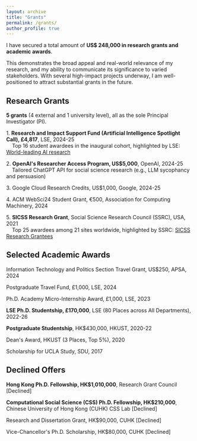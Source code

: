 ```yaml
---
layout: archive
title: "Grants"
permalink: /grants/
author_profile: true
---
```


I have secured a total amount of **US$ 248,000 in research grants and academic awards**. 

This demonstrates the broad appeal and real-world relevance of my research, and my ability to communicate its significance to varied stakeholders. With several high-impact projects underway, I am well-positioned to attract substantial grants in the future.

## Research Grants
**5 grants** (4 external and 1 university level), all as the sole Principal Investigator (PI).

1\. **Research and Impact Support Fund (Artificial Intelligence Spotlight Call), £4,817**, LSE, 2024-25  
&nbsp;&nbsp;&nbsp;&nbsp;Top 16 student awardees in the inaugural cohort, highlighted by LSE: [World-leading AI research](https://www.lse.ac.uk/DSI/AI/risf-projects)

2\. **OpenAI's Researcher Access Program, US$5,000**, OpenAI, 2024-25  
&nbsp;&nbsp;&nbsp;&nbsp;Tailored ChatGPT API for social science research (e.g., LLM sycophancy and persuasion)

3\. Google Cloud Research Credits, US$1,000, Google, 2024-25

4\. ACM WebSci24 Student Grant, €500, Association for Computing Machinery, 2024

5\. **SICSS Research Grant**, Social Science Research Council (SSRC), USA, 2021  
&nbsp;&nbsp;&nbsp;&nbsp;Top 25 awardees among 21 sites worldwide, highlighted by SSRC: [SICSS Research Grantees](https://www.ssrc.org/programs/digital-culture/the-summer-institutes-in-computational-social-science/sicss-research-grantees/)

## Selected Academic Awards

Information Technology and Politics Section Travel Grant, US$250, APSA, 2024

Postgraduate Travel Fund, £1,000, LSE, 2024

Ph.D. Academy Micro-Internship Award, £1,000, LSE, 2023

**LSE Ph.D. Studentship, £170,000**, LSE (80 Places across All Departments), 2022-26

**Postgraduate Studentship**, HK$430,000, HKUST, 2020-22

Dean's Award, HKUST (3 Places, Top 5%), 2020

Scholarship for UCLA Study, SDU, 2017

## Declined Offers

**Hong Kong Ph.D. Fellowship, HK$1,010,000**, Research Grant Council [Declined]

**Computational Social Science (CSS) Ph.D. Fellowship, HK$210,000**, Chinese University of Hong Kong (CUHK) CSS Lab [Declined]

Research and Dissertation Grant, HK$90,000, CUHK [Declined]

Vice-Chancellor's Ph.D. Scholarship, HK$80,000, CUHK [Declined]
